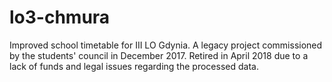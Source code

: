 # lo3-chmura

Improved school timetable for III LO Gdynia. A legacy project commissioned by
the students' council in December 2017. Retired in April 2018 due to a lack of
funds and legal issues regarding the processed data.
